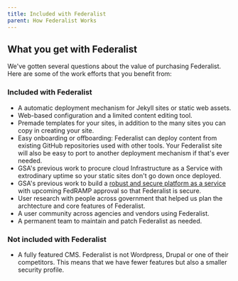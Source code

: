 ```yaml
---
title: Included with Federalist
parent: How Federalist Works
---
```

## What you get with Federalist
We've gotten several questions about the value of purchasing Federalist. Here are some of the work efforts that you benefit from:

### Included with Federalist

* A automatic deployment mechanism for Jekyll sites or static web assets.
* Web-based configuration and a limited content editing tool.
* Premade templates for your sites, in addition to the many sites you can copy in creating your site.
* Easy onboarding or offboarding: Federalist can deploy content from existing GitHub repositories used with other tools. Your Federalist site will also be easy to port to another deployment mechanism if that's ever needed.
* GSA's previous work to procure cloud Infrastructure as a Service with extrodinary uptime so your static sites don't go down once deployed.
* GSA's previous work to build a [robust and secure platform as a service](https://cloud.gov) with upcoming FedRAMP approval so that Federalist is secure.
* User research with people across government that helped us plan the archtecture and core features of Federalist.
* A user community across agencies and vendors using Federalist.
* A permanent team to maintain and patch Federalist as needed.

### Not included with Federalist

* A fully featured CMS. Federalist is not Wordpress, Drupal or one of their competitors. This means that we have fewer features but also a smaller security profile.
